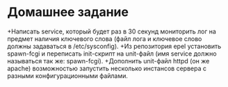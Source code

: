 # Домашнее задание
+Написать service, который будет раз в 30 секунд мониторить лог на предмет наличия ключевого слова (файл лога и ключевое слово должны задаваться в /etc/sysconfig).
+Из репозитория epel установить spawn-fcgi и переписать init-скрипт на unit-файл (имя service должно называться так же: spawn-fcgi).
+Дополнить unit-файл httpd (он же apache) возможностью запустить несколько инстансов сервера с разными конфигурационными файлами.
